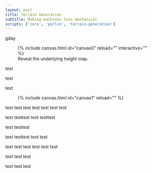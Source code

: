 ```yaml
---
layout: post
title: Terrain Generation
subtitle: Making machines less mechanical
scripts: ['core', 'perlin', 'terrain-generation']
---
```

gday
<figure>
{% include canvas.html id="canvas0" reload="" interactive="" %}
<figcaption class="fig-caption">Reveal the underlying height map.</figcaption>
</figure>
test

test

test

<figure>
{% include canvas.html id="canvas1" reload="" %}
</figure>
test
test
test
test
test
test
test

test
testtest
test
testtest

test
testtest

test
testtest
test
test

test
test
test
test
test
test

test
test
test


test
test
test